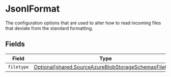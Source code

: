 # JsonlFormat

The configuration options that are used to alter how to read incoming files that deviate from the standard formatting.


## Fields

| Field                                                                                                                  | Type                                                                                                                   | Required                                                                                                               | Description                                                                                                            |
| ---------------------------------------------------------------------------------------------------------------------- | ---------------------------------------------------------------------------------------------------------------------- | ---------------------------------------------------------------------------------------------------------------------- | ---------------------------------------------------------------------------------------------------------------------- |
| `filetype`                                                                                                             | [Optional[shared.SourceAzureBlobStorageSchemasFiletype]](../../models/shared/sourceazureblobstorageschemasfiletype.md) | :heavy_minus_sign:                                                                                                     | N/A                                                                                                                    |